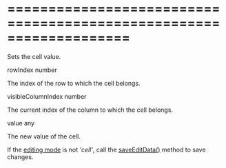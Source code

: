 <!--**
/*-------------------------------------------
    Auto-generated file. Do not modify.
-------------------------------------------

**-->
===================================================================
===================================================================

<!--shortDescription-->
Sets the cell value.
<!--/shortDescription-->

<!--paramName1-->rowIndex<!--/paramName1-->
<!--paramType1-->number<!--/paramType1-->
<!--paramDescription1-->
The index of the row to which the cell belongs.
<!--/paramDescription1-->

<!--paramName2-->visibleColumnIndex<!--/paramName2-->
<!--paramType2-->number<!--/paramType2-->
<!--paramDescription2-->
The current index of the column to which the cell belongs.
<!--/paramDescription2-->

<!--paramName3-->value<!--/paramName3-->
<!--paramType3-->any<!--/paramType3-->
<!--paramDescription3-->
The new value of the cell.
<!--/paramDescription3-->

<!--fullDescription-->
If the [editing mode](/Documentation/ApiReference/UI_Widgets/dxDataGrid/Configuration/editing/#mode) is not *'cell'*, call the [saveEditData()](/Documentation/ApiReference/UI_Widgets/dxDataGrid/Methods/#saveEditData) method to save changes.
<!--/fullDescription-->